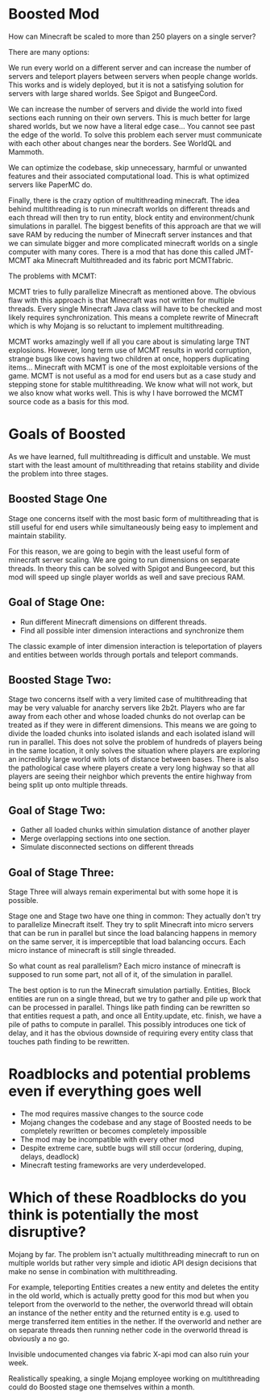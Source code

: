 # Boosted Mod

How can Minecraft be scaled to more than 250 players on a single server?

There are many options:

We run every world on a different server and can increase the number of servers
and teleport players between servers when people change worlds.
This works and is widely deployed, but it is not a satisfying solution
for servers with large shared worlds. See Spigot and BungeeCord.

We can increase the number of servers and divide the world
into fixed sections each running on their own servers.
This is much better for large shared worlds, but we now have a literal edge case...
You cannot see past the edge of the world. To solve this problem each server
must communicate with each other about changes near the borders.
See WorldQL and Mammoth.

We can optimize the codebase, skip unnecessary, harmful or unwanted features
and their associated computational load. This is what optimized servers like PaperMC do.

Finally, there is the crazy option of multithreading minecraft.
The idea behind multithreading is to run minecraft worlds on different threads
and each thread will then try to run entity, block entity and environment/chunk simulations
in parallel. The biggest benefits of this approach are that we will save RAM by reducing
the number of Minecraft server instances and that we can simulate bigger and more complicated minecraft worlds
on a single computer with many cores. There is a mod that has done this called JMT-MCMT aka
Minecraft Multithreaded and its fabric port MCMTfabric.

The problems with MCMT:

MCMT tries to fully parallelize Minecraft as mentioned above. The obvious flaw
with this approach is that Minecraft was not written for multiple threads.
Every single Minecraft Java class will have to be checked and most likely requires synchronization.
This means a complete rewrite of Minecraft which is why Mojang is so reluctant to implement multithreading.

MCMT works amazingly well if all you care about is simulating large TNT explosions.
However, long term use of MCMT results in world corruption, strange bugs like cows having two children at once,
hoppers duplicating items... Minecraft with MCMT is one of the most exploitable versions of the game.
MCMT is not useful as a mod for end users but as a case study and stepping stone for stable multithreading.
We know what will not work, but we also know what works well. This is why I have borrowed the
MCMT source code as a basis for this mod.

# Goals of Boosted

As we have learned, full multithreading is difficult and unstable. We must start with the least
amount of multithreading that retains stability and divide the problem into three stages.

## Boosted Stage One

Stage one concerns itself with the most basic form of multithreading that is still
useful for end users while simultaneously being easy to implement and maintain
stability.

For this reason, we are going to begin with the least useful form of minecraft server
scaling. We are going to run dimensions on separate threads. In theory this can be solved
with Spigot and Bungeecord, but this mod will speed up single player worlds as well and save precious RAM.

## Goal of Stage One:

* Run different Minecraft dimensions on different threads.
* Find all possible inter dimension interactions and synchronize them

The classic example of inter dimension interaction is teleportation of players
and entities between worlds through portals and teleport commands.

## Boosted Stage Two:

Stage two concerns itself with a very limited case of multithreading that may be very valuable
for anarchy servers like 2b2t. Players who are far away from each other and whose loaded chunks
do not overlap can be treated as if they were in different dimensions. This means we are going to
divide the loaded chunks into isolated islands and each isolated island will run in parallel.
This does not solve the problem of hundreds of players being in the same location, it only solves the
situation where players are exploring an incredibly large world with lots of distance between bases.
There is also the pathological case where players create a very long highway so that
all players are seeing their neighbor which prevents the entire highway from being split up
onto multiple threads.

## Goal of Stage Two:

* Gather all loaded chunks within simulation distance of another player
* Merge overlapping sections into one section.
* Simulate disconnected sections on different threads

## Goal of Stage Three:

Stage Three will always remain experimental but with some hope it is possible.

Stage one and Stage two have one thing in common: They actually don't try
to parallelize Minecraft itself. They try to split Minecraft into micro servers
that can be run in parallel but since the load balancing happens in memory
on the same server, it is imperceptible that load balancing occurs.
Each micro instance of minecraft is still single threaded.

So what count as real parallelism? Each micro instance of minecraft is supposed
to run some part, not all of it, of the simulation in parallel.

The best option is to run the Minecraft simulation partially. Entities, Block entities
are run on a single thread, but we try to gather and pile up work that can be processed
in parallel. Things like path finding can be rewritten so that entities request a path,
and once all Entity.update, etc. finish, we have a pile of paths to compute in parallel.
This possibly introduces one tick of delay, and it has the obvious downside of requiring every entity class
that touches path finding to be rewritten.

# Roadblocks and potential problems even if everything goes well

* The mod requires massive changes to the source code
* Mojang changes the codebase and any stage of Boosted needs to be completely rewritten or becomes completely impossible
* The mod may be incompatible with every other mod
* Despite extreme care, subtle bugs will still occur (ordering, duping, delays, deadlock)
* Minecraft testing frameworks are very underdeveloped.

# Which of these Roadblocks do you think is potentially the most disruptive?

Mojang by far. The problem isn't actually multithreading minecraft
to run on multiple worlds but rather very simple and idiotic API design decisions
that make no sense in combination with multithreading.

For example, teleporting Entities creates a new entity and deletes the entity in the old world, 
which is actually pretty good for this mod but when you teleport from the overworld to the nether,
the overworld thread will obtain an instance of the nether entity
and the returned entity is e.g. used to merge transferred item entities in the nether.
If the overworld and nether are on separate threads then running nether code in the overworld thread
is obviously a no go.

Invisible undocumented changes via fabric X-api mod can also ruin your week.

Realistically speaking, a single Mojang employee working on multithreading could do
Boosted stage one themselves within a month.